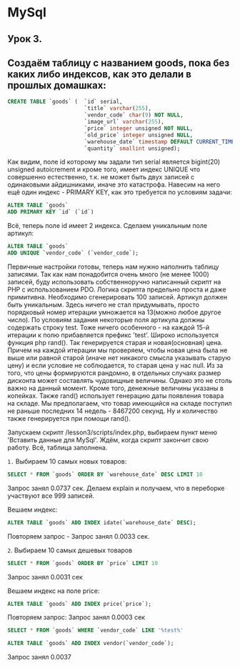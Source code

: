 # MySql

## Урок 3.

## Создаём таблицу c названием goods, пока без каких либо индексов, как это делали в прошлых домашках:

```sql
CREATE TABLE `goods` (  `id` serial,
                        `title` varchar(255),
                        `vendor_code` char(9) NOT NULL,
                        `image_url` varchar(255),
                        `price` integer unsigned NOT NULL,
                        `old_price` integer unsigned NULL,
                        `warehouse_date` timestamp DEFAULT CURRENT_TIMESTAMP,
                        `quantity` smallint unsigned);
```
Как видим, поле id которому мы задали тип serial является bigint(20) unsigned autoicrement и кроме того, имеет индекс
UNIQUE что совершенно естественно, т.к. не может быть двух записей с одинаковыми айдишниками, иначе это катастрофа.
Навесим на него ещё один индекс - PRIMARY KEY, как это требуется по условиям задачи:
```sql
ALTER TABLE `goods`
ADD PRIMARY KEY `id` (`id`)
```
Всё, теперь поле id имеет 2 индекса.
Сделаем уникальным поле артикул:
```sql
ALTER TABLE `goods`
ADD UNIQUE `vendor_code` (`vendor_code`);
```

Первичные настройки готовы, теперь нам нужно наполнить таблицу записями.
Так как нам понадобится очень много (не менее 1000) записей, буду использовать собственноручно написанный скрипт на PHP
с использованием PDO. Логика скрипта предельно проста и даже примитивна. Необходимо сгенерировать 100 записей. Артикул
должен быть уникальным. Здесь ничего не стал придумывать, просто порядковый номер итерации умножается на 13(можно любое
другое число). По условиям задания некоторые поля артикула должны содержать строку test. Тоже ничего особенного - на
каждой 15-й итерации к полю прибавляется префикс 'test'.
Широко используется функция php rand(). Так генерируется старая и новая(основная) цена. Причем на каждой итерации мы
проверяем, чтобы новая цена была не выше или равной старой (иначе нет никакого смысла указывать старую цену) и если
условие не соблюдается, то старая цена у нас null. Из за того, что цены формируются рандомно, в отдельных случаях размер
дисконта может составлять чудовищные величины. Однако это не столь важно на данный момент. Кроме того, денежные величины
указаны в копейках.
Также rand() использует генерацию даты появления товара на складе. Мы предполагаем, что товар имеющийся на складе поступил
не раньше последних 14 недель - 8467200 секунд. Ну и количество также генерируется при помощи rand().

Запускаем скрипт /lesson3/scripts/index.php, выбираем пункт меню 'Вставить данные для MySql'. Ждём, когда скрипт закончит
свою работу.
Всё, таблица заполнена.

`1.` Выбираем 10 самых новых товаров:
```sql
SELECT * FROM `goods` ORDER BY `warehouse_date` DESC LIMIT 10
```
Запрос занял 0.0737 сек.
Делаем explain и получаем, что в переборке участвуют все 999 записей.

Вешаем индекс:
```sql
ALTER TABLE `goods` ADD INDEX idate(`warehouse_date` DESC);
```
Повторяем запрос - Запрос занял 0.0033 сек.

`2`. Выбираем 10 самых дешевых товаров
```sql
SELECT * FROM `goods` ORDER BY `price` LIMIT 10
```
Запрос занял 0.0031 сек

Вешаем индекс на поле price:
```sql
ALTER TABLE `goods` ADD INDEX price(`price`);
```
Повторяем запрос:
Запрос занял 0.0003 сек

```sql
SELECT * FROM `goods` WHERE `vendor_code` LIKE '%test%'
```

```sql
ALTER TABLE `goods` ADD INDEX vendor(`vendor_code`);
```
Запрос занял 0.0037
